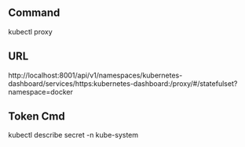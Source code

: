 ## Command

kubectl proxy

## URL

http://localhost:8001/api/v1/namespaces/kubernetes-dashboard/services/https:kubernetes-dashboard:/proxy/#/statefulset?namespace=docker

## Token Cmd

kubectl describe secret -n kube-system